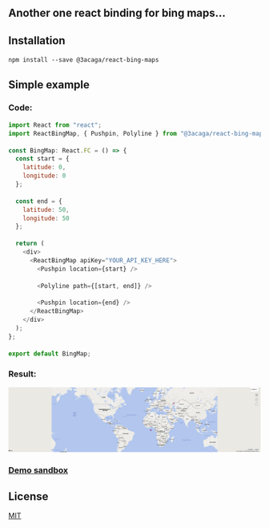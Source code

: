## Another one react binding for bing maps...

## Installation

```shell
npm install --save @3acaga/react-bing-maps
```

## Simple example

### Code:
```javascript
import React from "react";
import ReactBingMap, { Pushpin, Polyline } from "@3acaga/react-bing-maps";

const BingMap: React.FC = () => {
  const start = {
    latitude: 0,
    longitude: 0
  };

  const end = {
    latitude: 50,
    longitude: 50
  };

  return (
    <div>
      <ReactBingMap apiKey="YOUR_API_KEY_HERE">
        <Pushpin location={start} />

        <Polyline path={[start, end]} />

        <Pushpin location={end} />
      </ReactBingMap>
    </div>
  );
};

export default BingMap;
```
### Result:
![screenshot](/examples/SimpleMap.png?raw=true "Simple example")

### [Demo sandbox](https://codesandbox.io/s/happy-satoshi-jb4m4)



## License
 [MIT](/LICENSE)
